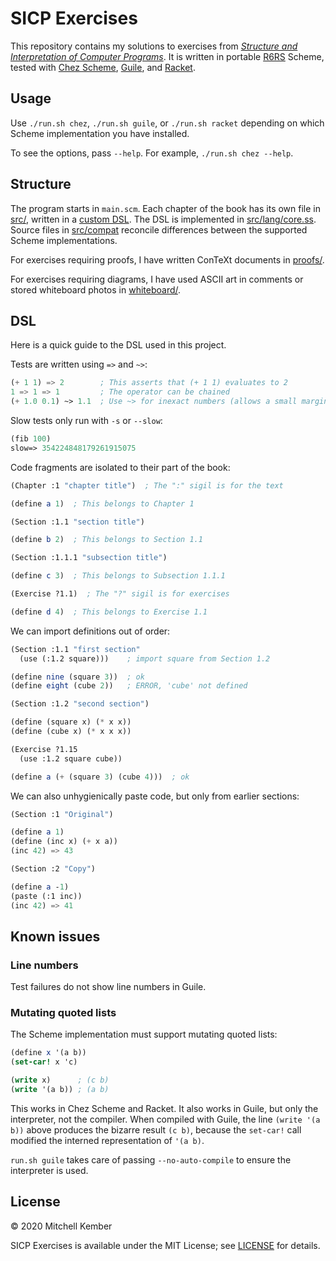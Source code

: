 # SICP Exercises

This repository contains my solutions to exercises from [_Structure and Interpretation of Computer Programs_][sicp]. It is written in portable [R6RS][] Scheme, tested with [Chez Scheme][], [Guile][], and [Racket][].

## Usage

Use `./run.sh chez`, `./run.sh guile`, or `./run.sh racket` depending on which Scheme implementation you have installed.

To see the options, pass `--help`. For example, `./run.sh chez --help`.

## Structure

The program starts in `main.scm`. Each chapter of the book has its own file in [src/](src), written in a [custom DSL](#dsl). The DSL is implemented in [src/lang/core.ss](src/lang/core.ss). Source files in [src/compat](src/compat) reconcile differences between the supported Scheme implementations.

For exercises requiring proofs, I have written ConTeXt documents in [proofs/](proofs).

For exercises requiring diagrams, I have used ASCII art in comments or stored whiteboard photos in [whiteboard/](whiteboard).

## DSL

Here is a quick guide to the DSL used in this project.

Tests are written using `=>` and `~>`:

```scheme
(+ 1 1) => 2        ; This asserts that (+ 1 1) evaluates to 2
1 => 1 => 1         ; The operator can be chained
(+ 1.0 0.1) ~> 1.1  ; Use ~> for inexact numbers (allows a small margin of error)
```

Slow tests only run with `-s` or `--slow`:

```scheme
(fib 100)
slow=> 354224848179261915075
```

Code fragments are isolated to their part of the book:

```scheme
(Chapter :1 "chapter title")  ; The ":" sigil is for the text

(define a 1)  ; This belongs to Chapter 1

(Section :1.1 "section title")

(define b 2)  ; This belongs to Section 1.1

(Section :1.1.1 "subsection title")

(define c 3)  ; This belongs to Subsection 1.1.1

(Exercise ?1.1)  ; The "?" sigil is for exercises

(define d 4)  ; This belongs to Exercise 1.1
```

We can import definitions out of order:

```scheme
(Section :1.1 "first section"
  (use (:1.2 square)))    ; import square from Section 1.2

(define nine (square 3))  ; ok
(define eight (cube 2))   ; ERROR, 'cube' not defined

(Section :1.2 "second section")

(define (square x) (* x x))
(define (cube x) (* x x x))

(Exercise ?1.15
  (use :1.2 square cube))

(define a (+ (square 3) (cube 4)))  ; ok
```

We can also unhygienically paste code, but only from earlier sections:

```scheme
(Section :1 "Original")

(define a 1)
(define (inc x) (+ x a))
(inc 42) => 43

(Section :2 "Copy")

(define a -1)
(paste (:1 inc))
(inc 42) => 41
```

## Known issues

### Line numbers

Test failures do not show line numbers in Guile.

### Mutating quoted lists

The Scheme implementation must support mutating quoted lists:

```scheme
(define x '(a b))
(set-car! x 'c)

(write x)      ; (c b)
(write '(a b)) ; (a b)
```

This works in Chez Scheme and Racket. It also works in Guile, but only the interpreter, not the compiler. When compiled with Guile, the line `(write '(a b))` above produces the bizarre result `(c b)`, because the `set-car!` call modified the interned representation of `'(a b)`.

`run.sh guile` takes care of passing `--no-auto-compile` to ensure the interpreter is used.

## License

© 2020 Mitchell Kember

SICP Exercises is available under the MIT License; see [LICENSE](LICENSE.md) for details.

[sicp]: https://mitpress.mit.edu/sites/default/files/sicp/index.html
[R6RS]: http://www.r6rs.org
[Chez Scheme]: https://cisco.github.io/ChezScheme/
[Guile]: https://www.gnu.org/software/guile/
[Racket]: http://racket-lang.org
